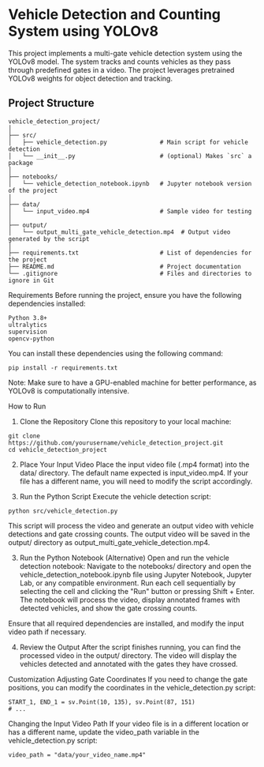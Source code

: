 # Vehicle Detection and Counting System using YOLOv8

This project implements a multi-gate vehicle detection system using the YOLOv8 model. The system tracks and counts vehicles as they pass through predefined gates in a video. The project leverages pretrained YOLOv8 weights for object detection and tracking.

## Project Structure

```plaintext
vehicle_detection_project/
│
├── src/
│   ├── vehicle_detection.py               # Main script for vehicle detection
│   └── __init__.py                        # (optional) Makes `src` a package
│
├── notebooks/
│   └── vehicle_detection_notebook.ipynb   # Jupyter notebook version of the project
│
├── data/
│   └── input_video.mp4                    # Sample video for testing
│
├── output/
│   └── output_multi_gate_vehicle_detection.mp4  # Output video generated by the script
│
├── requirements.txt                       # List of dependencies for the project
├── README.md                              # Project documentation
└── .gitignore                             # Files and directories to ignore in Git
```

Requirements
Before running the project, ensure you have the following dependencies installed:
```
Python 3.8+
ultralytics
supervision
opencv-python
```

You can install these dependencies using the following command:
```
pip install -r requirements.txt
```
Note: Make sure to have a GPU-enabled machine for better performance, as YOLOv8 is computationally intensive.

How to Run
1. Clone the Repository
Clone this repository to your local machine:
```
git clone https://github.com/yourusername/vehicle_detection_project.git
cd vehicle_detection_project
```

2. Place Your Input Video
Place the input video file (.mp4 format) into the data/ directory. The default name expected is input_video.mp4. If your file has a different name, you will need to modify the script accordingly.

3. Run the Python Script
Execute the vehicle detection script:
```
python src/vehicle_detection.py
```
This script will process the video and generate an output video with vehicle detections and gate crossing counts. The output video will be saved in the output/ directory as output_multi_gate_vehicle_detection.mp4.

3. Run the Python Notebook (Alternative)
Open and run the vehicle detection notebook:
Navigate to the notebooks/ directory and open the vehicle_detection_notebook.ipynb file using Jupyter Notebook, Jupyter Lab, or any compatible environment.
Run each cell sequentially by selecting the cell and clicking the "Run" button or pressing Shift + Enter. The notebook will process the video, display annotated frames with detected vehicles, and show the gate crossing counts.

Ensure that all required dependencies are installed, and modify the input video path if necessary.

4. Review the Output
After the script finishes running, you can find the processed video in the output/ directory. The video will display the vehicles detected and annotated with the gates they have crossed.

Customization
Adjusting Gate Coordinates
If you need to change the gate positions, you can modify the coordinates in the vehicle_detection.py script:
```
START_1, END_1 = sv.Point(10, 135), sv.Point(87, 151)
# ...
```
Changing the Input Video Path
If your video file is in a different location or has a different name, update the video_path variable in the vehicle_detection.py script:
```
video_path = "data/your_video_name.mp4"
```

